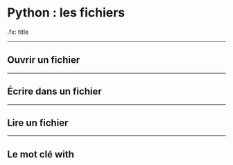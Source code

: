 # Python : les fichiers

.fx: title

---

## Ouvrir un fichier

---

## Écrire dans un fichier

---

## Lire un fichier

---

## Le mot clé with